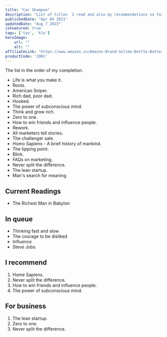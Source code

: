 ```yaml
---
title: "Car Shampoo"
description: "List of titles  I read and also my recommendations so far."
publishedDate: "Apr 04 2021"
updatedDate: "Aug 7 2023"
isFeatured: true
tags: ['tyu', 'klo']  
heroImage:
    url: ""
    alt: ""
affiliateLink: "https://www.amazon.in/Amazon-Brand-Solimo-Bottle-Battery-Operated/dp/B0BB71KKPL/ref=s9_acsd_al_ot_cv2_0_i?_encoding=UTF8&pf_rd_m=A21TJRUUN4KGV&pf_rd_s=merchandised-search-3&pf_rd_r=HW62GHDA17AKHXPKS2KW&pf_rd_p=f37e6ee9-e0ca-460a-988d-8f943d94f01e&pf_rd_t=&pf_rd_i=21840546031&th=1"
productCode: '1001'
---
```


The list in the order of my completion.

- Life is what you make it.
- Roots.
- American Sniper.
- Rich dad, poor dad.
- Hooked.
- The power of subconscious mind.
- Think and grow rich.
- Zero to one.
- How to win friends and influence people.
- Rework.
- All marketers tell stories.
- The challenger sale.
- Homo Sapiens - A brief history of mankind.
- The tipping point.
- Blink.
- FAQs on marketing.
- Never split the difference.
- The lean startup.
- Man's search for meaning

## Current Readings

- The Richest Man in Babylon

## In queue

- Thinking fast and slow
- The courage to be disliked
- Influence 
- Steve Jobs

## I recommend

1. Home Sapiens.
2. Never split the difference.
3. How to win friends and influence people.
4. The power of subconscious mind.

## For business

1. The lean startup.
2. Zero to one.
3. Never split the difference.